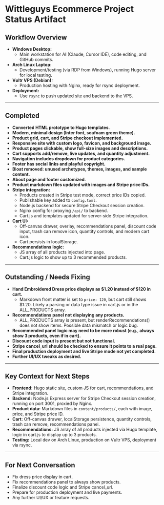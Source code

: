 # Wittleguys Ecommerce Project Status Artifact

## Workflow Overview
- **Windows Desktop:**
  - Main workstation for AI (Claude, Cursor IDE), code editing, and GitHub commits.
- **Arch Linux Laptop:**
  - Development/testing (via RDP from Windows), running Hugo server for local testing.
- **Vultr VPS (Debian):**
  - Production hosting with Nginx, ready for rsync deployment.
- **Deployment:**
  - Use `rsync` to push updated site and backend to the VPS.

---

## Completed
- **Converted HTML prototype to Hugo templates.**
- **Modern, minimal design (Inter font, seafoam green theme).**
- **Product grid, cart, and Stripe checkout implemented.**
- **Responsive site with custom logo, favicon, and background image.**
- **Product pages clickable, show full-size images and descriptions.**
- **Cart supports add/remove, live updates, and quantity adjustment.**
- **Navigation includes dropdown for product categories.**
- **Footer has social links and playful copyright.**
- **Bloat removed: unused archetypes, themes, images, and sample content.**
- **About page and footer customized.**
- **Product markdown files updated with images and Stripe price IDs.**
- **Stripe integration:**
  - Products created in Stripe test mode, correct price IDs copied.
  - Publishable key added to `config.toml`.
  - Node.js backend for secure Stripe Checkout session creation.
  - Nginx config for proxying `/api/` to backend.
  - Cart.js and templates updated for server-side Stripe integration.
- **Cart UI:**
  - Off-canvas drawer, overlay, recommendations panel, discount code input, trash can remove icon, quantity controls, and modern cart icon.
  - Cart persists in localStorage.
- **Recommendations logic:**
  - JS array of all products injected into page.
  - Cart.js logic to show up to 3 recommended products.

---

## Outstanding / Needs Fixing
- **Hand Embroidered Dress price displays as $1.20 instead of $120 in cart.**
  - Markdown front matter is set to `price: 120`, but cart still shows $1.20. Likely a parsing or data type issue in cart.js or in the ALL_PRODUCTS array.
- **Recommendations panel not displaying any products.**
  - ALL_PRODUCTS array is present, but renderRecommendations() does not show items. Possible data mismatch or logic bug.
- **Recommended panel logic may need to be more robust (e.g., always show 3 products, even if in cart).**
- **Discount code input is present but not functional.**
- **Stripe cancel_url should be checked to ensure it points to a real page.**
- **Final production deployment and live Stripe mode not yet completed.**
- **Further UI/UX tweaks as desired.**

---

## Key Context for Next Steps
- **Frontend:** Hugo static site, custom JS for cart, recommendations, and Stripe integration.
- **Backend:** Node.js Express server for Stripe Checkout session creation, running on port 3001, proxied by Nginx.
- **Product data:** Markdown files in `content/products/`, each with image, price, and Stripe price ID.
- **Cart:** Off-canvas drawer, localStorage persistence, quantity controls, trash can remove, recommendations panel.
- **Recommendations:** JS array of all products injected via Hugo template, logic in cart.js to display up to 3 products.
- **Testing:** Local dev on Arch Linux, production on Vultr VPS, deployment via rsync.

---

## For Next Conversation
- Fix dress price display in cart.
- Fix recommendations panel to always show products.
- Finalize discount code logic and Stripe cancel_url.
- Prepare for production deployment and live payments.
- Any further UI/UX or feature requests. 